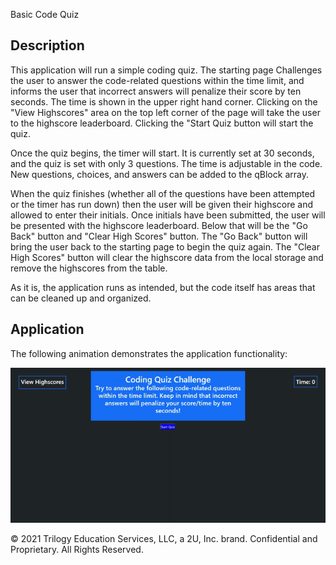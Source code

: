 Basic Code Quiz

## Description

This application will run a simple coding quiz. The starting page Challenges the user to answer the code-related questions within the time limit, and informs the user that incorrect answers will penalize their score by ten seconds. The time is shown in the upper right hand corner. Clicking on the "View Highscores" area on the top left corner of the page will take the user to the highscore leaderboard. Clicking the "Start Quiz button will start the quiz.

Once the quiz begins, the timer will start. It is currently set at 30 seconds, and the quiz is set with only 3 questions. The time is adjustable in the code. New questions, choices, and answers can be added to the qBlock array.

When the quiz finishes (whether all of the questions have been attempted or the timer has run down) then the user will be given their highscore and allowed to enter their initials. Once initials have been submitted, the user will be presented with the highscore leaderboard. Below that will be the "Go Back" button and "Clear High Scores" button. The "Go Back" button will bring the user back to the starting page to begin the quiz again. The "Clear High Scores" button will clear the highscore data from the local storage and remove the highscores from the table.

As it is, the application runs as intended, but the code itself has areas that can be cleaned up and organized. 


## Application

The following animation demonstrates the application functionality:



![A user clicks through an interactive coding quiz, then enters initials to save the high score before resetting and starting over.](./assets/images/code-quiz.gif)


© 2021 Trilogy Education Services, LLC, a 2U, Inc. brand. Confidential and Proprietary. All Rights Reserved.
